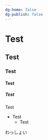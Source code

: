 ```yaml
---
dg-home: false
dg-publish: false
---
```

# Test
## Test
### Test
#### Test
##### Test
Test
- Test
	- Test

わっしょい
